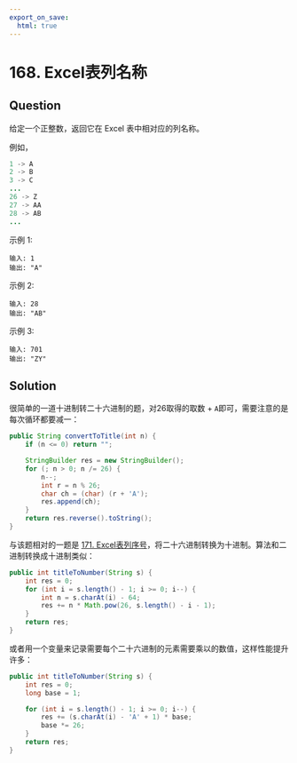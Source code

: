 ```yaml
---
export_on_save:
  html: true
---
```


# 168. Excel表列名称

## Question

给定一个正整数，返回它在 Excel 表中相对应的列名称。

例如，

```java
1 -> A
2 -> B
3 -> C
...
26 -> Z
27 -> AA
28 -> AB 
...
```

示例 1:

```
输入: 1
输出: "A"
```

示例 2:

```
输入: 28
输出: "AB"
```

示例 3:

```
输入: 701
输出: "ZY"
```

## Solution

很简单的一道十进制转二十六进制的题，对26取得的取数 + `A`即可，需要注意的是每次循环都要减一：

```java
public String convertToTitle(int n) {
    if (n <= 0) return "";

    StringBuilder res = new StringBuilder();
    for (; n > 0; n /= 26) {
        n--;
        int r = n % 26;
        char ch = (char) (r + 'A');
        res.append(ch);
    }
    return res.reverse().toString();
}
```

与该题相对的一题是 [171. Excel表列序号](https://leetcode-cn.com/problems/excel-sheet-column-number/comments/)，将二十六进制转换为十进制。算法和二进制转换成十进制类似：

```java
public int titleToNumber(String s) {
    int res = 0;
    for (int i = s.length() - 1; i >= 0; i--) {
        int n = s.charAt(i) - 64;
        res += n * Math.pow(26, s.length() - i - 1);
    }
    return res;
}
```

或者用一个变量来记录需要每个二十六进制的元素需要乘以的数值，这样性能提升许多：

```java
public int titleToNumber(String s) {
    int res = 0;
    long base = 1;

    for (int i = s.length() - 1; i >= 0; i--) {
        res += (s.charAt(i) - 'A' + 1) * base;
        base *= 26;
    }
    return res;
}
```
